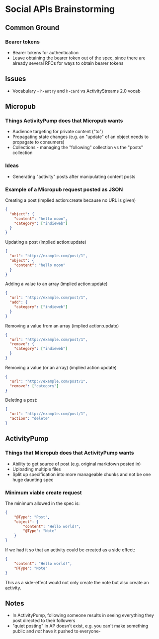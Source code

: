 # Social APIs Brainstorming

## Common Ground

### Bearer tokens
* Bearer tokens for authentication
* Leave obtaining the bearer token out of the spec, since there are already several RFCs for ways to obtain bearer tokens

## Issues

* Vocabulary - `h-entry` and `h-card` vs ActivityStreams 2.0 vocab


## Micropub

### Things ActivityPump does that Micropub wants
* Audience targeting for private content ("to")
* Propagating state changes (e.g. an "update" of an object needs to propagate to consumers)
* Collections - managing the "following" collection vs the "posts" collection

### Ideas
* Generating "activity" posts after manipulating content posts


### Example of a Micropub request posted as JSON

Creating a post (implied action:create because no URL is given)
```json
{
  "object": {
    "content": "hello moon",
    "category": ["indieweb"]
  }
}
```

Updating a post (implied action:update)

```json
{
  "url": "http://example.com/post/1",
  "object": {
    "content": "hello moon"
  }
}
```

Adding a value to an array (implied action:update)

```json
{
  "url": "http://example.com/post/1",
  "add": {
    "category": ["indieweb"]
  }
}
```

Removing a value from an array (implied action:update)

```json
{
  "url": "http://example.com/post/1",
  "remove": {
    "category": ["indieweb"]
  }
}
```

Removing a value (or an array) (implied action:update)

```json
{
  "url": "http://example.com/post/1",
  "remove": ["category"]
}
```

Deleting a post:

```json
{
  "url": "http://example.com/post/1",
  "action": "delete"
}
```

## ActivityPump

### Things that Micropub does that ActivityPump wants

- Ability to get source of post (e.g. original markdown posted in)
- Uploading multiple files
- Split up specification into more manageable chunks and not be one huge daunting spec

### Minimum viable create request

The minimum allowed in the spec is:
```json
{
    "@Type": "Post",
    "object": {
        "content": "Hello world!",
        "@Type": "Note"
    }
}
```

If we had it so that an activity could be created as a side effect:
```json
{
    "content": "Hello world!",
    "@Type": "Note"
}
```
This as a side-effect would not only create the note but also create an
activity.

## Notes
* In ActivityPump, following someone results in seeing everything they post directed to their followers
* "quiet posting" in AP doesn't exist, e.g. you can't make something public and *not* have it pushed to everyone- 

